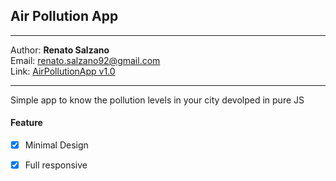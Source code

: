 ## Air Pollution App 

---

Author: **Renato Salzano**  
Email: [renato.salzano92@gmail.com](mailto:renato.salzano92@gmail.com)  
Link: [AirPollutionApp v1.0](https://renatosalzano.github.io/airpollutionapp/HTML/index.html)

---

Simple app to know the pollution levels in your city devolped in pure JS

#### Feature

- [x] Minimal Design
- [x] Full responsive







